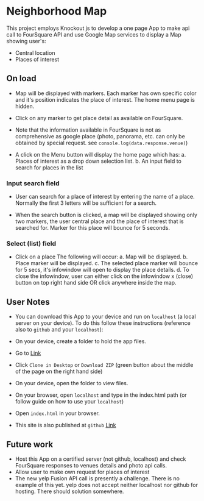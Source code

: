 # Neighborhood Map
This project employs Knockout js  to develop a one page App to make api call to FourSquare API and use Google Map services to display a Map showing user's:
- Central location
- Places of interest 

## On load
- Map will be displayed with markers. Each marker has own specific color and it's position indicates the place of interest. The home menu page is hidden.

- Click on any marker to get place detail as available on FourSquare. 
- Note that the information available in FourSquare is not as comprehensive as google place (photo, panorama, etc. can only be obtained by special request. see `console.log(data.response.venue)`)

- A click on the Menu button will display the home page which has:
 a. Places of interest as a drop down selection list.
 b. An input field to search for places in the list

### Input search field
- User can search for a place of interest by entering the name of a place. Normally the first 3 letters will be sufficient for a search.

- When the search button is clicked, a map will be displayed showing only two markers, the user central place and the place of interest that is searched for. Marker for this place will bounce for 5 seconds.

### Select (list) field
- Click on a place The following will occur:
 a. Map will be displayed.
 b. Place marker will be displayed.
 c. The selected place marker will bounce for 5 secs, it's infowindow will open to display the place details.
 d. To close the infowindow, user can either click on the infowindow x (close) button on top right hand side OR click anywhere inside the map.

## User Notes 
- You can download this App to your device and run on `localhost` (a local server on your device). To do this follow these instructions (reference also to `github` and your `localhost`):
- On your device, create a folder to hold the app files.
- Go to [Link](https://github.com/adabonyan/Neighborhood-Map-Project)
- Click `Clone in Desktop` or `Download ZIP` (green button about the middle of the page on the right hand side)
- On your device, open the folder to view files. 
- On your browser, open `localhost` and type in the index.html path (or follow guide on how to use your `localhost`)
- Open `index.html` in your browser.

- This site is also published at `github` [Link](https://adabonyan.github.io/Neighborhood-Map-Project/) 

## Future work
- Host this App on a certified server (not github, localhost) and check FourSquare responses to venues details and photo api calls.
- Allow user to make own request for places of interest
- The new yelp Fusion API call is presently a challenge. There is no example of this yet. yelp does not accept neither localhost nor github for hosting. There should solution somewhere.
